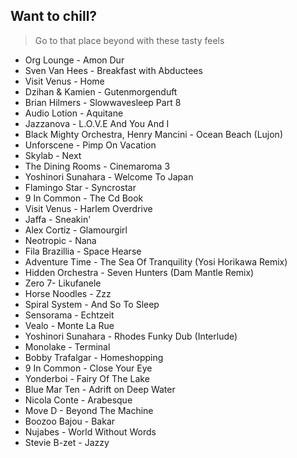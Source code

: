 Want to chill? 
-------------------------------------------------------------
> Go to that place beyond with these tasty feels
- Org Lounge - Amon Dur
- Sven Van Hees - Breakfast with Abductees
- Visit Venus - Home
- Dzihan & Kamien - Gutenmorgenduft
- Brian Hilmers - Slowwavesleep Part 8
- Audio Lotion - Aquitane
- Jazzanova - L.O.V.E And You And I
- Black Mighty Orchestra, Henry Mancini - Ocean Beach (Lujon)
- Unforscene - Pimp On Vacation
- Skylab - Next
- The Dining Rooms - Cinemaroma 3
- Yoshinori Sunahara - Welcome To Japan
- Flamingo Star - Syncrostar
- 9 In Common - The Cd Book
- Visit Venus - Harlem Overdrive
- Jaffa - Sneakin'
- Alex Cortiz - Glamourgirl
- Neotropic - Nana
- Fila Brazillia - Space Hearse
- Adventure Time - The Sea Of Tranquility (Yosi Horikawa Remix)
- Hidden Orchestra - Seven Hunters (Dam Mantle Remix)
- Zero 7- Likufanele
- Horse Noodles - Zzz
- Spiral System - And So To Sleep
- Sensorama - Echtzeit
- Vealo - Monte La Rue
- Yoshinori Sunahara - Rhodes Funky Dub (Interlude)
- Monolake - Terminal
- Bobby Trafalgar - Homeshopping
- 9 In Common - Close Your Eye
- Yonderboi - Fairy Of The Lake
- Blue Mar Ten - Adrift on Deep Water
- Nicola Conte - Arabesque
- Move D - Beyond The Machine
- Boozoo Bajou - Bakar
- Nujabes - World Without Words
- Stevie B-zet - Jazzy
